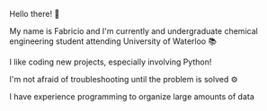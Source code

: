 Hello there! :wave:

My name is Fabricio and I'm currently and undergraduate chemical engineering student attending University of Waterloo 📚


I like coding new projects, especially involving Python!  

I'm not afraid of troubleshooting until the problem is solved ⚙️

I have experience programming to organize large amounts of data 

